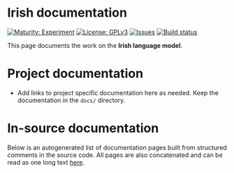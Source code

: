 # Irish documentation

[![Maturity: Experiment](https://img.shields.io/badge/Maturity-Experiment-black.svg)](https://giellalt.github.io/MaturityClassification.html)
[![License: GPLv3](https://img.shields.io/badge/License-GPLv3-blue.svg)](https://www.gnu.org/licenses/gpl-3.0)
[![Issues](https://img.shields.io/github/issues/giellalt/lang-gle)](https://github.com/giellalt/lang-gle/issues)
[![Build status](https://github.com/giellalt/lang-gle/workflows/Speller%20CI+CD/badge.svg)](https://github.com/giellalt/lang-gle/actions)

This page documents the work on the **Irish language model**. 

# Project documentation

* Add links to project specific documentation here as needed. Keep the documentation in the `docs/` directory.

# In-source documentation

Below is an autogenerated list of documentation pages built from structured comments in the source code. All pages are also concatenated and can be read as one long text [here](gle.md).
